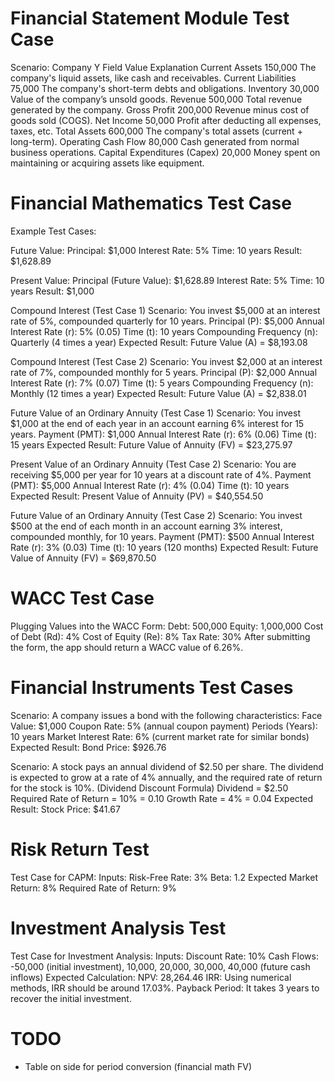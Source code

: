 # Financial Statement Module Test Case
Scenario: Company Y
Field	Value	Explanation
Current Assets	150,000	The company's liquid assets, like cash and receivables.
Current Liabilities	75,000	The company's short-term debts and obligations.
Inventory	30,000	Value of the company’s unsold goods.
Revenue	500,000	Total revenue generated by the company.
Gross Profit	200,000	Revenue minus cost of goods sold (COGS).
Net Income	50,000	Profit after deducting all expenses, taxes, etc.
Total Assets	600,000	The company's total assets (current + long-term).
Operating Cash Flow	80,000	Cash generated from normal business operations.
Capital Expenditures (Capex)	20,000	Money spent on maintaining or acquiring assets like equipment.  

# Financial Mathematics Test Case
Example Test Cases:

Future Value:
Principal: $1,000
Interest Rate: 5%
Time: 10 years
Result: $1,628.89

Present Value:
Principal (Future Value): $1,628.89
Interest Rate: 5%
Time: 10 years
Result: $1,000

Compound Interest (Test Case 1)
Scenario: You invest $5,000 at an interest rate of 5%, compounded quarterly for 10 years.
Principal (P): $5,000
Annual Interest Rate (r): 5% (0.05)
Time (t): 10 years
Compounding Frequency (n): Quarterly (4 times a year)
Expected Result:
Future Value (A) = $8,193.08

Compound Interest (Test Case 2)
Scenario: You invest $2,000 at an interest rate of 7%, compounded monthly for 5 years.
Principal (P): $2,000
Annual Interest Rate (r): 7% (0.07)
Time (t): 5 years
Compounding Frequency (n): Monthly (12 times a year)
Expected Result:
Future Value (A) = $2,838.01

Future Value of an Ordinary Annuity (Test Case 1)
Scenario: You invest $1,000 at the end of each year in an account earning 6% interest for 15 years.
Payment (PMT): $1,000
Annual Interest Rate (r): 6% (0.06)
Time (t): 15 years
Expected Result:
Future Value of Annuity (FV) = $23,275.97

Present Value of an Ordinary Annuity (Test Case 2)
Scenario: You are receiving $5,000 per year for 10 years at a discount rate of 4%.
Payment (PMT): $5,000
Annual Interest Rate (r): 4% (0.04)
Time (t): 10 years
Expected Result:
Present Value of Annuity (PV) = $40,554.50

Future Value of an Ordinary Annuity (Test Case 2)
Scenario: You invest $500 at the end of each month in an account earning 3% interest, compounded monthly, for 10 years.
Payment (PMT): $500
Annual Interest Rate (r): 3% (0.03)
Time (t): 10 years (120 months)
Expected Result:
Future Value of Annuity (FV) = $69,870.50

# WACC Test Case
Plugging Values into the WACC Form:
Debt: 500,000
Equity: 1,000,000
Cost of Debt (Rd): 4%
Cost of Equity (Re): 8%
Tax Rate: 30%
After submitting the form, the app should return a WACC value of 6.26%.

# Financial Instruments Test Cases
Scenario: A company issues a bond with the following characteristics:
Face Value: $1,000
Coupon Rate: 5% (annual coupon payment)
Periods (Years): 10 years
Market Interest Rate: 6% (current market rate for similar bonds)
Expected Result:
Bond Price: $926.76

Scenario: A stock pays an annual dividend of $2.50 per share. The dividend is expected to grow at a rate of 4% annually, and the required rate of return for the stock is 10%. (Dividend Discount Formula)
Dividend = $2.50
Required Rate of Return = 10% = 0.10
Growth Rate = 4% = 0.04
Expected Result:
Stock Price: $41.67

# Risk Return Test
Test Case for CAPM:
Inputs:
Risk-Free Rate: 3%
Beta: 1.2
Expected Market Return: 8%
Required Rate of Return: 9%

# Investment Analysis Test
Test Case for Investment Analysis:
Inputs:
Discount Rate: 10%
Cash Flows: -50,000 (initial investment), 10,000, 20,000, 30,000, 40,000 (future cash inflows)
Expected Calculation:
NPV: 28,264.46
IRR:
Using numerical methods, IRR should be around 17.03%.
Payback Period:
It takes 3 years to recover the initial investment.

# TODO
- Table on side for period conversion (financial math FV)